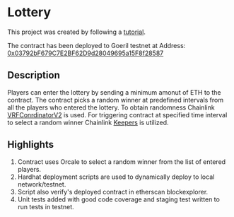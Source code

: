 # Lottery 

This project was created by following a [tutorial](https://www.youtube.com/watch?v=gyMwXuJrbJQ&t=57794s). 

The contract has been deployed to Goeril testnet at Address: [0x03792bF679C7E2BF62D9d28049695a15F8f28587](https://goerli.etherscan.io/address/0x03792bF679C7E2BF62D9d28049695a15F8f28587)

## Description

Players can enter the lottery by sending a minimum amonut of ETH to the contract. The contract picks a random winner at predefined intervals from all the players who entered the lottery. To obtain randomness Chainlink [VRFConrdinatorV2](https://docs.chain.link/docs/vrf/v2/introduction/) is used. For triggering contract at specified time interval to select a random winner Chainlink [Keepers](https://docs.chain.link/docs/chainlink-keepers/introduction/) is utilized.


## Highlights

1. Contract uses Orcale to select a random winner from the list of entered players.
2. Hardhat deployment scripts are used to dynamically deploy to local network/testnet.
3. Script also verify's deployed contract in etherscan blockexplorer. 
4. Unit tests added with good code coverage and staging test written to run tests in testnet.
